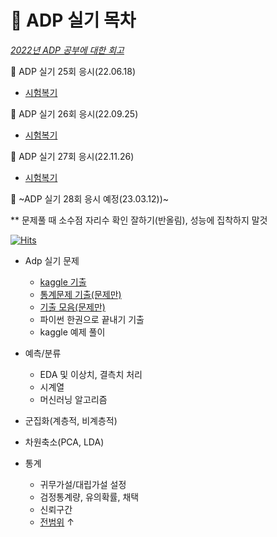 # :pencil: ADP 실기 목차  
[*2022년 ADP 공부에 대한 회고*](https://xod22.tistory.com/155)  

:pushpin: ADP 실기 25회 응시(22.06.18)
- [시험복기](https://xod22.tistory.com/132)  

:pushpin: ADP 실기 26회 응시(22.09.25)
- [시험복기](https://xod22.tistory.com/145)  

:pushpin: ADP 실기 27회 응시(22.11.26)
- [시험복기](https://xod22.tistory.com/148)  

:pushpin: ~ADP 실기 28회 응시 예정(23.03.12))~  

** 문제풀 때 소수점 자리수 확인 잘하기(반올림), 성능에 집착하지 말것  

[![Hits](https://hits.seeyoufarm.com/api/count/incr/badge.svg?url=https%3A%2F%2Fgithub.com%2Fteng-ny%2FADPStudy&count_bg=%2305AEEF&title_bg=%23555555&icon=waze.svg&icon_color=%23E7E7E7&title=hits&edge_flat=false)](https://hits.seeyoufarm.com)

- Adp 실기 문제
  - [kaggle 기출](https://www.kaggle.com/kukuroo3/discussion)
  - [통계문제 기출(문제만)](https://didalsgur.tistory.com/87?category=750762)
  - [기출 모음(문제만)](https://lovelydiary.tistory.com/381)
  - 파이썬 한권으로 끝내기 기출
  - kaggle 예제 풀이

- 예측/분류
  - EDA 및 이상치, 결측치 처리
  - 시계열
  - 머신러닝 알고리즘
- 군집화(계층적, 비계층적)
- 차원축소(PCA, LDA)
- 통계
  - 귀무가설/대립가설 설정
  - 검정통계량, 유의확률, 채택
  - 신뢰구간
  - [전범위](https://github.com/H2O-500ml/ADP) ↑



